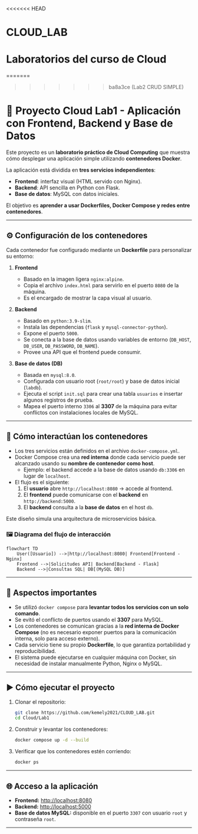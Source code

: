 <<<<<<< HEAD
# CLOUD_LAB
Laboratorios del curso de Cloud
=======
=======
>>>>>>> ba8a3ce (Lab2 CRUD SIMPLE)
# 🚀 Proyecto Cloud Lab1 - Aplicación con Frontend, Backend y Base de Datos

Este proyecto es un **laboratorio práctico de Cloud Computing** que muestra cómo desplegar una aplicación simple utilizando **contenedores Docker**.  

La aplicación está dividida en **tres servicios independientes**:
- **Frontend**: interfaz visual (HTML servido con Nginx).
- **Backend**: API sencilla en Python con Flask.
- **Base de datos**: MySQL con datos iniciales.

El objetivo es **aprender a usar Dockerfiles, Docker Compose y redes entre contenedores**.

---

## ⚙️ Configuración de los contenedores

Cada contenedor fue configurado mediante un **Dockerfile** para personalizar su entorno:

1. **Frontend**  
   - Basado en la imagen ligera `nginx:alpine`.  
   - Copia el archivo `index.html` para servirlo en el puerto `8080` de la máquina.  
   - Es el encargado de mostrar la capa visual al usuario.

2. **Backend**  
   - Basado en `python:3.9-slim`.  
   - Instala las dependencias (`flask` y `mysql-connector-python`).  
   - Expone el puerto `5000`.  
   - Se conecta a la base de datos usando variables de entorno (`DB_HOST`, `DB_USER`, `DB_PASSWORD`, `DB_NAME`).  
   - Provee una API que el frontend puede consumir.

3. **Base de datos (DB)**  
   - Basada en `mysql:8.0`.  
   - Configurada con usuario root (`root/root`) y base de datos inicial (`labdb`).  
   - Ejecuta el script `init.sql` para crear una tabla `usuarios` e insertar algunos registros de prueba.  
   - Mapea el puerto interno `3306` al **3307** de la máquina para evitar conflictos con instalaciones locales de MySQL.

---

## 🔗 Cómo interactúan los contenedores

- Los tres servicios están definidos en el archivo `docker-compose.yml`.  
- Docker Compose crea una **red interna** donde cada servicio puede ser alcanzado usando su **nombre de contenedor como host**.  
  - Ejemplo: el backend accede a la base de datos usando `db:3306` en lugar de `localhost`.  
- El flujo es el siguiente:
  1. El **usuario** abre `http://localhost:8080` → accede al frontend.  
  2. El **frontend** puede comunicarse con el **backend** en `http://backend:5000`.  
  3. El **backend** consulta a la **base de datos** en el host `db`.  

Este diseño simula una arquitectura de microservicios básica.  

### 🖼️ Diagrama del flujo de interacción

```mermaid
flowchart TD
    User([Usuario]) -->|http://localhost:8080| Frontend[Frontend - Nginx]
    Frontend -->|Solicitudes API| Backend[Backend - Flask]
    Backend -->|Consultas SQL| DB[(MySQL DB)]
```

---

## 📌 Aspectos importantes

- Se utilizó `docker compose` para **levantar todos los servicios con un solo comando**.  
- Se evitó el conflicto de puertos usando el **3307** para MySQL.  
- Los contenedores se comunican gracias a la **red interna de Docker Compose** (no es necesario exponer puertos para la comunicación interna, solo para acceso externo).  
- Cada servicio tiene su propio **Dockerfile**, lo que garantiza portabilidad y reproducibilidad.  
- El sistema puede ejecutarse en cualquier máquina con Docker, sin necesidad de instalar manualmente Python, Nginx o MySQL.  

---

## ▶️ Cómo ejecutar el proyecto

1. Clonar el repositorio:
   ```bash
   git clone https://github.com/kemely2021/CLOUD_LAB.git
   cd Cloud/Lab1
   ```

2. Construir y levantar los contenedores:
   ```bash
   docker compose up -d --build
   ```

3. Verificar que los contenedores estén corriendo:
   ```bash
   docker ps
   ```

---

## 🌐 Acceso a la aplicación

- **Frontend:** [http://localhost:8080](http://localhost:8080)  
- **Backend:** [http://localhost:5000](http://localhost:5000)  
- **Base de datos MySQL:** disponible en el puerto `3307` con usuario `root` y contraseña `root`.  

---
